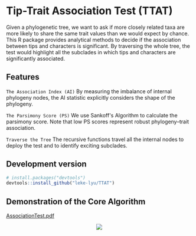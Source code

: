 # Tip-Trait Association Test (TTAT)
Given a phylogenetic tree, we want to ask if more closely related taxa are more likely to share the same trait values than we would expect by chance. This R package provides analytical methods to decide if the association between tips and characters is significant. By traversing the whole tree, the test would highlight all the subclades in which tips and characters are significantly associated.

## Features
`The Association Index (AI)` By measuring the imbalance of internal phylogeny nodes, the AI statistic explicitly considers the shape of the phylogeny.

`The Parsimony Score (PS)` We use Sankoff's Algorithm to calculate the parsimony score. Note that low PS scores represent robust phylogeny–trait association.

`Traverse the Tree` The recursive functions travel all the internal nodes to deploy the test and to identify exciting subclades.

## Development version
``` r
# install.packages("devtools")
devtools::install_github("leke-lyu/TTAT")
```

## Demonstration of the Core Algorithm
[AssociationTest.pdf](https://github.com/leke-lyu/TTAT/files/9640247/AssociationTest.pdf)
<p align="center">
  <img src="https://github.com/leke-lyu/TTAT/files/9640247/AssociationTest.pdf" />
</p>
